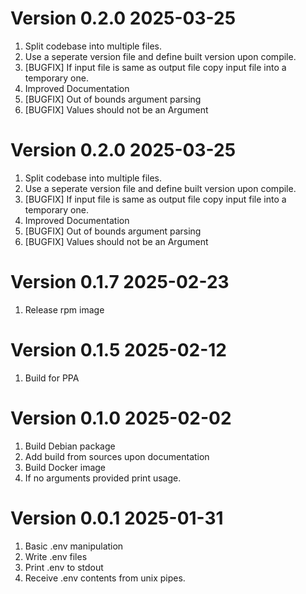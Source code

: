 # Version 0.2.0 2025-03-25

1. Split codebase into multiple files.
2. Use a seperate version file and define built version upon compile.
4. [BUGFIX] If input file is same as output file copy input file into a temporary one.
5. Improved Documentation
6. [BUGFIX] Out of bounds argument parsing
7. [BUGFIX] Values should not be an Argument

# Version 0.2.0 2025-03-25

1. Split codebase into multiple files.
2. Use a seperate version file and define built version upon compile.
4. [BUGFIX] If input file is same as output file copy input file into a temporary one.
5. Improved Documentation
6. [BUGFIX] Out of bounds argument parsing
7. [BUGFIX] Values should not be an Argument

# Version 0.1.7 2025-02-23

1. Release rpm image

# Version 0.1.5 2025-02-12

1. Build for PPA

# Version 0.1.0 2025-02-02

1. Build Debian package
2. Add build from sources upon documentation
3. Build Docker image
4. If no arguments provided print usage.

# Version 0.0.1 2025-01-31

1. Basic .env manipulation
2. Write .env files
3. Print .env to stdout
4. Receive .env contents from unix pipes.
